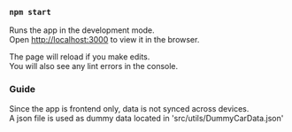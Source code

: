 ### `npm start`

Runs the app in the development mode.<br />
Open [http://localhost:3000](http://localhost:3000) to view it in the browser.

The page will reload if you make edits.<br />
You will also see any lint errors in the console.

### Guide
Since the app is frontend only, data is not synced across devices.<br />
A json file is used as dummy data located in 'src/utils/DummyCarData.json' 
